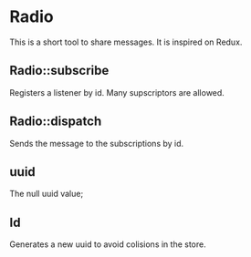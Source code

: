 # Radio

This is a short tool to share messages. It is inspired on Redux.

## Radio::subscribe
Registers a listener by id. Many supscriptors are allowed.

## Radio::dispatch
Sends the message to the subscriptions by id.

## uuid
The null uuid value;
## Id 
Generates a new uuid to avoid colisions in the store.
